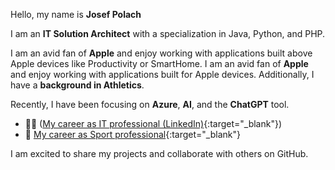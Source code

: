 Hello, my name is **Josef Polach** 

I am an **IT Solution Architect** with a specialization in Java, Python, and PHP. 

I am an avid fan of **Apple** and enjoy working with applications built above Apple devices like Productivity or SmartHome. 
I am an avid fan of **Apple** and enjoy working with applications built for Apple devices. Additionally, I have a **background in Athletics**. 

Recently, I have been focusing on **Azure**, **AI**, and the **ChatGPT** tool. 

- 👨‍💻 ([My career as IT professional (LinkedIn)](https://www.linkedin.com/in/josefpolach/){:target="_blank"})
- 🚧 [My career as Sport professional](https://worldathletics.org/athletes/czech-republic/josef-polach-14329439){:target="_blank"}

I am excited to share my projects and collaborate with others on GitHub.
